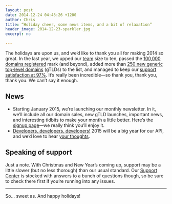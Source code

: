 ```yaml
---
layout: post
date: 2014-12-24 04:43:26 +1200
author: Chris
title: “Holiday cheer, some news items, and a bit of relaxation”
header_image: 2014-12-23-sparkler.jpg
excerpt: no

---
```


The holidays are upon us, and we’d like to thank you all for making 2014 so great. In the last year, we upped our [team](https://iwantmyname.com/about) size to ten, passed the [100,000 domains registered](http://blog.iwantmyname.com/2014/05/celebrating-100000-domains-at-iwantmyname.html) mark (and beyond), added more than [250 new generic top-level domains](https://iwantmyname.com/domains/new-gtld-domain-extensions) (gTLDs) to the list, and managed to keep our [support satisfaction at 97%](http://public.nicereply.com/iwantmyname). It’s really been incredible—so thank you, thank you, thank you. We can’t say it enough.

## News

+ Starting January 2015, we’re launching our monthly newsletter. In it, we’ll include all our domain sales, new gTLD launches, important news, and interesting tidbits to make your month a little better. Here’s the [signup page](https://iwantmyname.com/monthly)—we really think you’ll enjoy it. 
+ [Developers, developers, developers!](https://www.youtube.com/watch?v=8To-6VIJZRE) 2015 will be a big year for our API, and we’d love to hear [your thoughts](https://docs.google.com/forms/d/1WzXl1WdMt8eRoH1Kprl5QtRXmX-L4Citp9dYXvzTHUs/viewform).

## Speaking of support

Just a note. With Christmas and New Year’s coming up, support may be a little slower (but no less thorough) than our usual standard. Our [Support Center](http://help.iwantmyname.com) is stocked with answers to a bunch of questions though, so be sure to check there first if you’re running into any issues.

***

So... sweet as. And happy holidays!



